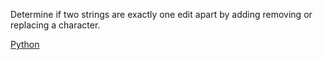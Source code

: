 Determine if two strings are exactly one edit apart by adding removing or replacing a character.

[Python](one_edit_apart-python)
